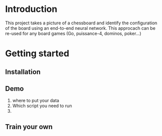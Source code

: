 # Introduction
This project takes a picture of a chessboard and identify the configuration of the board using an end-to-end neural network. This approcach can be re-used for any board games (Go, puissance-4, dominos, poker...)

# Getting started
## Installation

## Demo
1. where to put your data
2. Which script you need to run
3.
  
## Train your own


